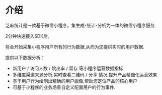 # 介绍

芝麻统计是一款基于微信小程序，集生成-统计-分析为一体的微信小程序服务

2分钟快速接入SDK后,

将会开始采集小程序用户所有的行为数据,从而为您提供实时的用户数据.

提供以下数据分析：

* 新用户 / 访问人数 / 跳出率 / 留存 等小程序运营数据指标
* 多维度渠道来源分析,实时查看二维码 / 分享 情况,提升产品精细化运营效果
* 基于用户行为绘制出精确的用户画像,帮助您定位产品的核心用户
* 可基于小程序的业务场景自定义配置用户的行为事件.



